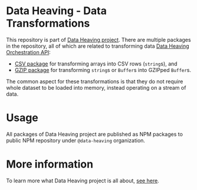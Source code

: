 # Data Heaving - Data Transformations
This repository is part of [Data Heaving project](https://github.com/DataHeaving).
There are multiple packages in the repository, all of which are related to transforming data [Data Heaving Orchestration API](https://github.com/DataHeaving/orchestration/pipelines):
- [CSV package](csv) for transforming arrays into CSV rows (`string`s), and
- [GZIP package](gzip) for transforming `string`s or `Buffer`s into GZIPped `Buffer`s.

The common aspect for these transformations is that they do not require whole dataset to be loaded into memory, instead operating on a stream of data.

# Usage
All packages of Data Heaving project are published as NPM packages to public NPM repository under `@data-heaving` organization.

# More information
To learn more what Data Heaving project is all about, [see here](https://github.com/DataHeaving/orchestration).